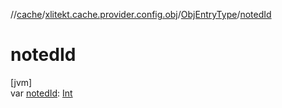 //[cache](../../../index.md)/[xlitekt.cache.provider.config.obj](../index.md)/[ObjEntryType](index.md)/[notedId](noted-id.md)

# notedId

[jvm]\
var [notedId](noted-id.md): [Int](https://kotlinlang.org/api/latest/jvm/stdlib/kotlin/-int/index.html)
